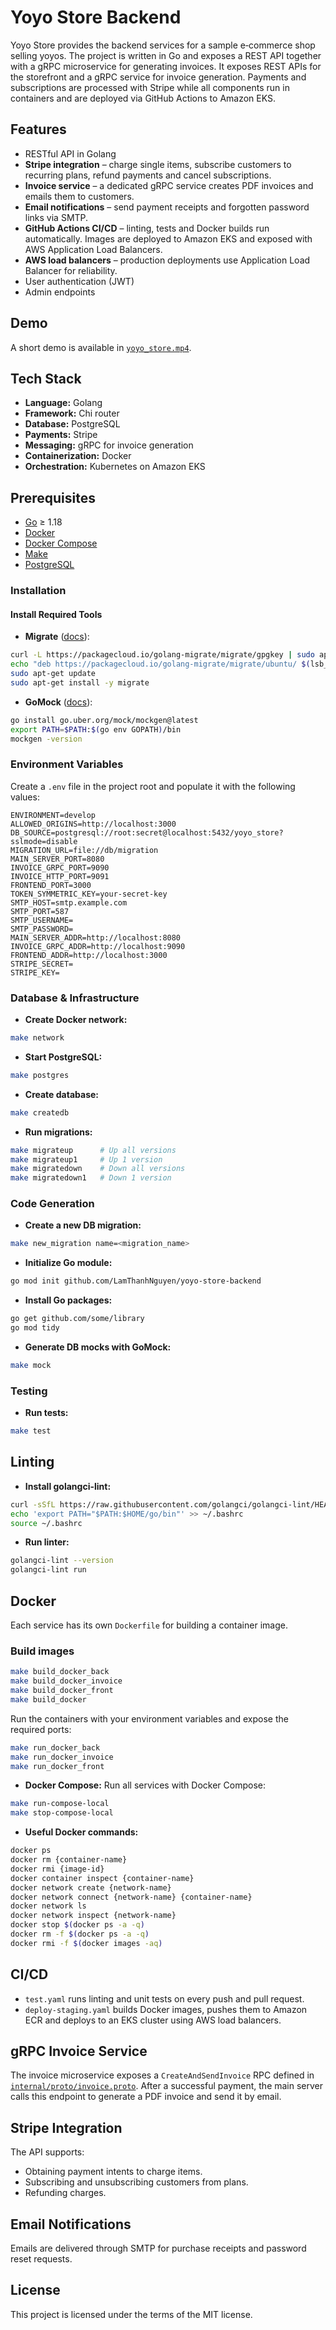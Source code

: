 # Yoyo Store Backend

Yoyo Store provides the backend services for a sample e‑commerce shop selling yoyos. The project is written in Go and exposes a REST API together with a gRPC microservice for generating invoices.
It exposes REST APIs for the storefront and a gRPC service for invoice generation. Payments and subscriptions are processed with Stripe while all components run in containers and are deployed via GitHub Actions to Amazon EKS.
## Features

- RESTful API in Golang
- **Stripe integration** – charge single items, subscribe customers to recurring plans, refund payments and cancel subscriptions.
- **Invoice service** – a dedicated gRPC service creates PDF invoices and emails them to customers.
- **Email notifications** – send payment receipts and forgotten password links via SMTP.
- **GitHub Actions CI/CD** – linting, tests and Docker builds run automatically. Images are deployed to Amazon EKS and exposed with AWS Application Load Balancers.
- **AWS load balancers** – production deployments use Application Load Balancer for reliability.
- User authentication (JWT)
- Admin endpoints

## Demo

A short demo is available in [`yoyo_store.mp4`](yoyo_store.mp4).

## Tech Stack

- **Language:** Golang
- **Framework:** Chi router
- **Database:** PostgreSQL
- **Payments:** Stripe
- **Messaging:** gRPC for invoice generation
- **Containerization:** Docker
- **Orchestration:** Kubernetes on Amazon EKS

## Prerequisites

- [Go](https://golang.org/doc/install) ≥ 1.18
- [Docker](https://docs.docker.com/get-docker/)
- [Docker Compose](https://docs.docker.com/compose/)
- [Make](https://www.gnu.org/software/make/)
- [PostgreSQL](https://www.postgresql.org/)


### Installation

#### Install Required Tools

- **Migrate** ([docs](https://github.com/golang-migrate/migrate/tree/master/cmd/migrate)):
```bash
curl -L https://packagecloud.io/golang-migrate/migrate/gpgkey | sudo apt-key add -
echo "deb https://packagecloud.io/golang-migrate/migrate/ubuntu/ $(lsb_release -sc) main" | sudo tee /etc/apt/sources.list.d/migrate.list
sudo apt-get update
sudo apt-get install -y migrate
```

- **GoMock** ([docs](https://github.com/uber-go/mock)):
```bash
go install go.uber.org/mock/mockgen@latest
export PATH=$PATH:$(go env GOPATH)/bin
mockgen -version
```

### Environment Variables

Create a `.env` file in the project root and populate it with the following values:

```env
ENVIRONMENT=develop
ALLOWED_ORIGINS=http://localhost:3000
DB_SOURCE=postgresql://root:secret@localhost:5432/yoyo_store?sslmode=disable
MIGRATION_URL=file://db/migration
MAIN_SERVER_PORT=8080
INVOICE_GRPC_PORT=9090
INVOICE_HTTP_PORT=9091
FRONTEND_PORT=3000
TOKEN_SYMMETRIC_KEY=your-secret-key
SMTP_HOST=smtp.example.com
SMTP_PORT=587
SMTP_USERNAME=
SMTP_PASSWORD=
MAIN_SERVER_ADDR=http://localhost:8080
INVOICE_GRPC_ADDR=http://localhost:9090
FRONTEND_ADDR=http://localhost:3000
STRIPE_SECRET=
STRIPE_KEY=
```

### Database & Infrastructure

- **Create Docker network:**
```bash
make network
```

- **Start PostgreSQL:**
```bash
make postgres
```

- **Create database:**
```bash
make createdb
```

- **Run migrations:**
```bash
make migrateup      # Up all versions
make migrateup1     # Up 1 version
make migratedown    # Down all versions
make migratedown1   # Down 1 version
```

### Code Generation

- **Create a new DB migration:**
```bash
make new_migration name=<migration_name>
```

- **Initialize Go module:**
```bash
go mod init github.com/LamThanhNguyen/yoyo-store-backend
```

- **Install Go packages:**
```bash
go get github.com/some/library
go mod tidy
```

- **Generate DB mocks with GoMock:**
```bash
make mock
```

### Testing

- **Run tests:**
```bash
make test
```

## Linting

- **Install golangci-lint:**
```bash
curl -sSfL https://raw.githubusercontent.com/golangci/golangci-lint/HEAD/install.sh | sh -s -- -b $(go env GOPATH)/bin v2.1.6
echo 'export PATH="$PATH:$HOME/go/bin"' >> ~/.bashrc
source ~/.bashrc
```

- **Run linter:**
```bash
golangci-lint --version
golangci-lint run
```

## Docker

Each service has its own `Dockerfile` for building a container image.

### Build images

```bash
make build_docker_back
make build_docker_invoice
make build_docker_front
make build_docker
```

Run the containers with your environment variables and expose the required ports:

```bash
make run_docker_back
make run_docker_invoice
make run_docker_front
```

- **Docker Compose:**
Run all services with Docker Compose:
```bash
make run-compose-local
make stop-compose-local
```

- **Useful Docker commands:**
```bash
docker ps
docker rm {container-name}
docker rmi {image-id}
docker container inspect {container-name}
docker network create {network-name}
docker network connect {network-name} {container-name}
docker network ls
docker network inspect {network-name}
docker stop $(docker ps -a -q)
docker rm -f $(docker ps -a -q)
docker rmi -f $(docker images -aq)
```

## CI/CD

- `test.yaml` runs linting and unit tests on every push and pull request.
- `deploy-staging.yaml` builds Docker images, pushes them to Amazon ECR and deploys to an EKS cluster using AWS load balancers.

## gRPC Invoice Service

The invoice microservice exposes a `CreateAndSendInvoice` RPC defined in [`internal/proto/invoice.proto`](internal/proto/invoice.proto). After a successful payment, the main server calls this endpoint to generate a PDF invoice and send it by email.

## Stripe Integration

The API supports:

- Obtaining payment intents to charge items.
- Subscribing and unsubscribing customers from plans.
- Refunding charges.

## Email Notifications

Emails are delivered through SMTP for purchase receipts and password reset requests.

## License

This project is licensed under the terms of the MIT license.